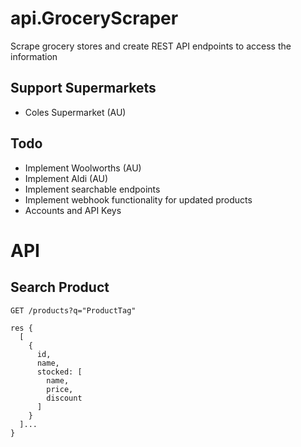 # api.GroceryScraper
Scrape grocery stores and create REST API endpoints to access the information

## Support Supermarkets
- Coles Supermarket (AU)

## Todo
- Implement Woolworths (AU)
- Implement Aldi (AU)
- Implement searchable endpoints
- Implement webhook functionality for updated products
- Accounts and API Keys

# API
## Search Product
```
GET /products?q="ProductTag"

res {
  [
    {
      id,
      name,
      stocked: [
        name,
        price,
        discount
      ]
    }
  ]...
}
```